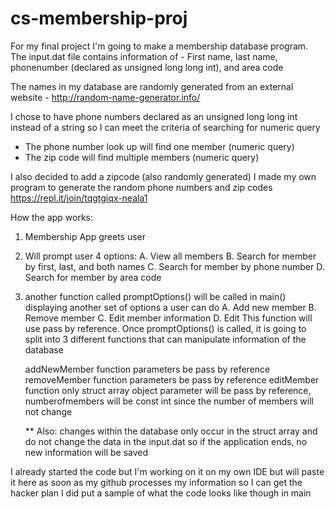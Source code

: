 # cs-membership-proj

For my final project I'm going to make a membership database program. The input.dat file contains information of 
	- First name, last name, phonenumber (declared as unsigned long long int), and area code

The names in my database are randomly generated from an external website
	- http://random-name-generator.info/

I chose to have phone numbers declared as an unsigned long long int instead of a string so I can meet the criteria of searching for numeric query

- The phone number look up will find one member (numeric query)
- The zip code will find multiple members (numeric query)

I also decided to add a zipcode (also randomly generated)
I made my own program to generate the random phone numbers and zip codes
https://repl.it/join/tqgtgiqx-neala1



How the app works: 
1. Membership App greets user
2. Will prompt user 4 options:
		A. View all members
		B. Search for member by first, last, and both names
		C. Search for member by phone number
		D. Search for member by area code
3. another function called promptOptions() will be called in main() displaying another set of options a user can do
		A. Add new member
		B. Remove member
		C. Edit member information
		D. Edit
	This function will use pass by reference. Once promptOptions() is called, it is going to split into 3 different functions that can manipulate information of the database

	addNewMember function parameters be pass by reference
	removeMember function parameters be pass by reference
	editMember function only struct array object parameter will be pass by reference, numberofmembers will be const int since the number of members will not change

	
	** Also: changes within the database only occur in the struct array and do not change the data in the input.dat so if the application ends, no new information will be saved


I already started the code but I'm working on it on my own IDE but will paste it here as soon as my github processes my information so I can get the hacker plan
I did put a sample of what the code looks like though in main
